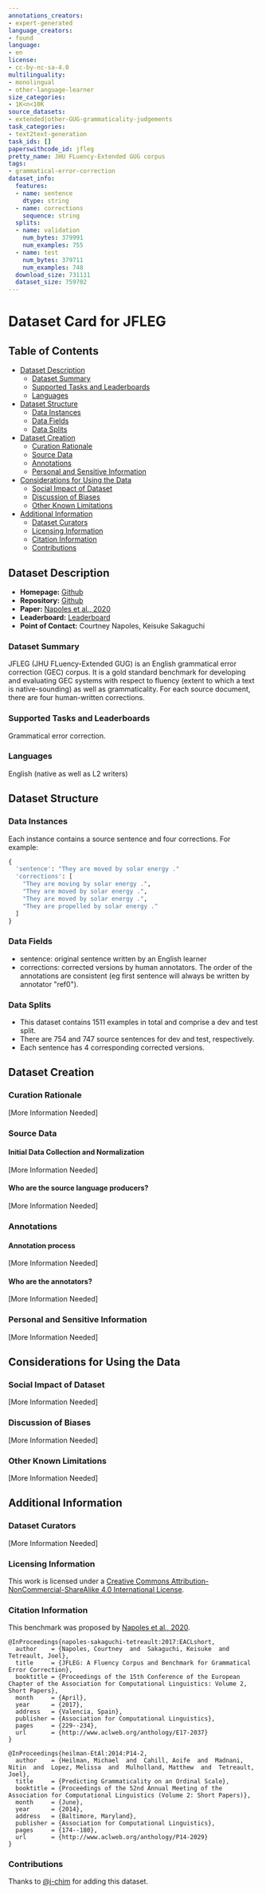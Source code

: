 ```yaml
---
annotations_creators:
- expert-generated
language_creators:
- found
language:
- en
license:
- cc-by-nc-sa-4.0
multilinguality:
- monolingual
- other-language-learner
size_categories:
- 1K<n<10K
source_datasets:
- extended|other-GUG-grammaticality-judgements
task_categories:
- text2text-generation
task_ids: []
paperswithcode_id: jfleg
pretty_name: JHU FLuency-Extended GUG corpus
tags:
- grammatical-error-correction
dataset_info:
  features:
  - name: sentence
    dtype: string
  - name: corrections
    sequence: string
  splits:
  - name: validation
    num_bytes: 379991
    num_examples: 755
  - name: test
    num_bytes: 379711
    num_examples: 748
  download_size: 731111
  dataset_size: 759702
---
```


# Dataset Card for JFLEG

## Table of Contents
- [Dataset Description](#dataset-description)
  - [Dataset Summary](#dataset-summary)
  - [Supported Tasks and Leaderboards](#supported-tasks-and-leaderboards)
  - [Languages](#languages)
- [Dataset Structure](#dataset-structure)
  - [Data Instances](#data-instances)
  - [Data Fields](#data-fields)
  - [Data Splits](#data-splits)
- [Dataset Creation](#dataset-creation)
  - [Curation Rationale](#curation-rationale)
  - [Source Data](#source-data)
  - [Annotations](#annotations)
  - [Personal and Sensitive Information](#personal-and-sensitive-information)
- [Considerations for Using the Data](#considerations-for-using-the-data)
  - [Social Impact of Dataset](#social-impact-of-dataset)
  - [Discussion of Biases](#discussion-of-biases)
  - [Other Known Limitations](#other-known-limitations)
- [Additional Information](#additional-information)
  - [Dataset Curators](#dataset-curators)
  - [Licensing Information](#licensing-information)
  - [Citation Information](#citation-information)
  - [Contributions](#contributions)

## Dataset Description

- **Homepage:** [Github](https://github.com/keisks/jfleg)
- **Repository:** [Github](https://github.com/keisks/jfleg)
- **Paper:** [Napoles et al., 2020](https://www.aclweb.org/anthology/E17-2037/)
- **Leaderboard:** [Leaderboard](https://github.com/keisks/jfleg#leader-board-published-results)
- **Point of Contact:** Courtney Napoles, Keisuke Sakaguchi

### Dataset Summary
JFLEG (JHU FLuency-Extended GUG) is an English grammatical error correction (GEC) corpus. It is a gold standard benchmark for developing and evaluating GEC systems with respect to fluency (extent to which a text is native-sounding) as well as grammaticality. For each source document, there are four human-written corrections.

### Supported Tasks and Leaderboards
Grammatical error correction.

### Languages
English (native as well as L2 writers)

## Dataset Structure

### Data Instances
Each instance contains a source sentence and four corrections. For example:
```python
{
  'sentence': "They are moved by solar energy ."
  'corrections': [
    "They are moving by solar energy .",
    "They are moved by solar energy .",
    "They are moved by solar energy .",
    "They are propelled by solar energy ." 
  ]
}
 ```

### Data Fields
- sentence: original sentence written by an English learner
- corrections: corrected versions by human annotators. The order of the annotations are consistent (eg first sentence will always be written by annotator "ref0").

### Data Splits
- This dataset contains 1511 examples in total and comprise a dev and test split. 
- There are 754 and 747 source sentences for dev and test, respectively. 
- Each sentence has 4 corresponding corrected versions. 

## Dataset Creation

### Curation Rationale

[More Information Needed]

### Source Data

#### Initial Data Collection and Normalization

[More Information Needed]

#### Who are the source language producers?

[More Information Needed]

### Annotations

#### Annotation process

[More Information Needed]

#### Who are the annotators?

[More Information Needed]

### Personal and Sensitive Information

[More Information Needed]

## Considerations for Using the Data

### Social Impact of Dataset

[More Information Needed]

### Discussion of Biases

[More Information Needed]

### Other Known Limitations

[More Information Needed]

## Additional Information

### Dataset Curators

[More Information Needed]

### Licensing Information
This work is licensed under a [Creative Commons Attribution-NonCommercial-ShareAlike 4.0 International License](https://creativecommons.org/licenses/by-nc-sa/4.0/).

### Citation Information
This benchmark was proposed by [Napoles et al., 2020](https://www.aclweb.org/anthology/E17-2037/).

```
@InProceedings{napoles-sakaguchi-tetreault:2017:EACLshort,
  author    = {Napoles, Courtney  and  Sakaguchi, Keisuke  and  Tetreault, Joel},
  title     = {JFLEG: A Fluency Corpus and Benchmark for Grammatical Error Correction},
  booktitle = {Proceedings of the 15th Conference of the European Chapter of the Association for Computational Linguistics: Volume 2, Short Papers},
  month     = {April},
  year      = {2017},
  address   = {Valencia, Spain},
  publisher = {Association for Computational Linguistics},
  pages     = {229--234},
  url       = {http://www.aclweb.org/anthology/E17-2037}
}

@InProceedings{heilman-EtAl:2014:P14-2,
  author    = {Heilman, Michael  and  Cahill, Aoife  and  Madnani, Nitin  and  Lopez, Melissa  and  Mulholland, Matthew  and  Tetreault, Joel},
  title     = {Predicting Grammaticality on an Ordinal Scale},
  booktitle = {Proceedings of the 52nd Annual Meeting of the Association for Computational Linguistics (Volume 2: Short Papers)},
  month     = {June},
  year      = {2014},
  address   = {Baltimore, Maryland},
  publisher = {Association for Computational Linguistics},
  pages     = {174--180},
  url       = {http://www.aclweb.org/anthology/P14-2029}
}
```

### Contributions

Thanks to [@j-chim](https://github.com/j-chim) for adding this dataset.